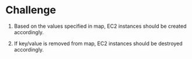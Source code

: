 # Challenge

1. Based on the values specified in map, EC2 instances should be created accordingly.

2. If key/value is removed from map, EC2 instances should be destroyed accordingly.